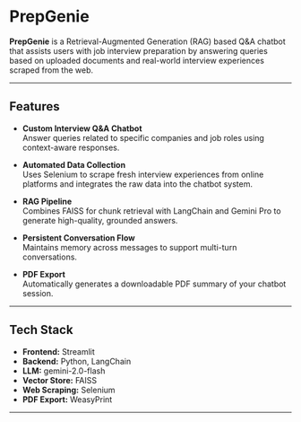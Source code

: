 # PrepGenie

**PrepGenie** is a Retrieval-Augmented Generation (RAG) based Q&A chatbot that assists users with job interview preparation by answering queries based on uploaded documents and real-world interview experiences scraped from the web.

---

## Features

- **Custom Interview Q&A Chatbot**  
  Answer queries related to specific companies and job roles using context-aware responses.

- **Automated Data Collection**  
  Uses Selenium to scrape fresh interview experiences from online platforms and integrates the raw data into the chatbot system.

- **RAG Pipeline**  
  Combines FAISS for chunk retrieval with LangChain and Gemini Pro to generate high-quality, grounded answers.

- **Persistent Conversation Flow**  
  Maintains memory across messages to support multi-turn conversations.

- **PDF Export**  
  Automatically generates a downloadable PDF summary of your chatbot session.

---

## Tech Stack

- **Frontend:** Streamlit 
- **Backend:** Python, LangChain
- **LLM:** gemini-2.0-flash
- **Vector Store:** FAISS
- **Web Scraping:** Selenium
- **PDF Export:** WeasyPrint

---

